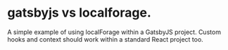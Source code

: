 # gatsbyjs vs localforage.

A simple example of using localForage within a GatsbyJS project. Custom hooks and context should work within a standard React project too.
